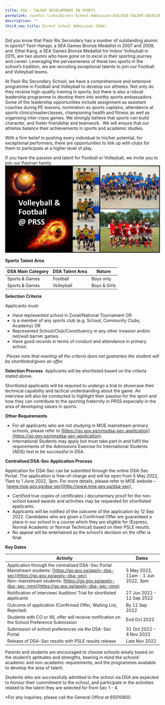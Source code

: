 ```yaml
---
title: DSA – TALENT DEVELOPMENT IN SPORTS
permalink: /useful-links/Direct-School-Admission-DSA/DSA-TALENT-DEVELOPMENT-IN-SPORTS/
description: ""
third_nav_title: Direct School Admission (DSA)
---
```

Did you know that Pasir Ris Secondary has a number of outstanding alumni in sports? Yasir Hanapi, a SEA Games Bronze Medallist in 2007 and 2009, and  Ethel Kang, a SEA Games Bronze Medallist for Indoor Volleyball in 2015, are two alumni who have gone on to excel in their sporting journey and career. Leveraging the pervasiveness of these two sports in the school’s tradition, we are recruiting exceptional talents to join our Football and Volleyball teams. 

  

At Pasir Ris Secondary School, we have a comprehensive and extensive programme in Football and Volleyball to develop our athletes. Not only do they receive high-quality training in sports, but there is also a robust leadership programme to develop them into worthy sports ambassadors. Some of the leadership opportunities include assignment as assistant coaches during PE lessons, nomination as sports captains, attendance at sports clinics/masterclasses, championing health and fitness as well as organising inter-class games. We strongly believe that sports can build character, and foster friendship and teamwork.  We will ensure that our athletes balance their achievements in sports and academic studies. 

  

With a firm belief in pushing every individual to his/her potential, for exceptional performers, there are opportunities to link up with clubs for them to participate at a higher level of play. 

  

If you have the passion and talent for Football or Volleyball, we invite you to join our Pasirian family.
![](/images/For%20DSA%20Sports%20website.png)

**Sports Talent Area**


| DSA Main Category | DSA Talent Area |  Nature |
| -------- | -------- | -------- |
| Sports & Games   | Football      | Boys only      |
|Sports & Games|Volleyball |Boys & Girls|

**Selection Criteria**

Applicants must:

*   Have represented school in Zonal/National Tournament OR
*   Is a member of any sports club (e.g. School, Community Clubs, Academy) OR
*   Represented School/Club/Constituency in any other invasion and/or net/wall barrier games.
*   Have good records in terms of conduct and attendance in primary school.

 _Please note that meeting all the criteria does not guarantee the student will be shortlisted/given an offer._

**Selection Process**  Applicants will be shortlisted based on the criteria stated above.

Shortlisted applicants will be required to undergo a trial to showcase their technical capability and tactical understanding about the game. An interview will also be conducted to highlight their passion for the sport and how they can contribute to the sporting fraternity in PRSS especially in the area of developing values in sports.   

**Other Requirements**  

*   For all applicants who are not studying in MOE mainstream primary schools, please refer to [https://go.gov.sg/nmsdsa-sec-application](https://go.gov.sg/nmsdsa-sec-application).
*   International Students may apply but must take part in and fulfil the requirements of the Admissions Exercise for International Students (AEIS) test to be successful in DSA. 

**Centralised DSA-Sec Application Process**  

Application for DSA-Sec can be submitted through the online DSA-Sec Portal. The application is free-of-charge and will be open from 5 May 2022, 11am to 1 June 2022, 3pm. For more details, please refer to MOE website – [www.moe.gov.sg/dsa-sec](http://www.moe.gov.sg/dsa-sec) 

*   Certified true copies of certificates / documentary proof for the non-school based awards and activities may be requested for shortlisted applicants. 
*   Applicants will be notified of the outcome of the application by 12 Sep 2022. Candidates who are given a Confirmed Offer are guaranteed a place in our school in a course which they are eligible for (Express, Normal Academic or Normal Technical) based on their PSLE results. 
*   No appeal will be entertained as the school’s decision on the offer is final. 

**Key Dates**


| Activity| Dates | 
| -------- | -------- | 
| Application through the centralised DSA-Sec Portal<br>Mainstream students: [https://go.gov.sg/apply-dsa-sec](https://go.gov.sg/apply-dsa-sec)<br>Non-mainstream students: [https://go.gov.sg/apply-dsa-sec-nms](https://go.gov.sg/apply-dsa-sec-nms)     | 5 May 2022, 11am - 1 Jun 2022, 3pm     | 
|Notification of Interview/ Audition/ Trial for shortlisted applicants|27 Jun 2022 - 12 Sep 2022
|Outcome of application (Confirmed Offer, Waiting List, Rejected)|	By 12 Sep 2022
|Students with CO or WL offer will receive notification on the School Preference Submission|End Oct 2022
|Submission of school preferences via the DSA-Sec Portal|31 Oct 2022 – 4 Nov 2022
|Release of DSA-Sec results with PSLE results release|Late Nov 2022

Parents and students are encouraged to choose schools wisely based on the student’s aptitudes and strengths, bearing in mind the schools’ academic and non-academic requirements, and the programmes available to develop the area of talent.

Students who are successfully admitted to the school via DSA are expected to honour their commitment to the school, and participate in the activities related to the talent they are selected for from Sec 1 - 4. 

\*For any inquiries, please call the General Office at 65010800.